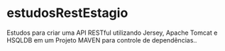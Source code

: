 # estudosRestEstagio
Estudos para criar uma API RESTful utilizando Jersey, Apache Tomcat e HSQLDB em um Projeto MAVEN para controle de dependências..
